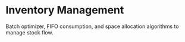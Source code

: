 # Inventory Management

Batch optimizer, FIFO consumption, and space allocation algorithms to manage stock flow.
